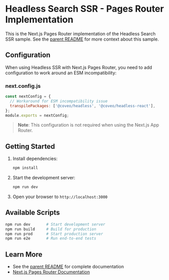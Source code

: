 # Headless Search SSR - Pages Router Implementation

This is the Next.js Pages Router implementation of the Headless Search SSR sample. See the [parent README](../README.md) for more context about this sample.

## Configuration

When using Headless SSR with Next.js Pages Router, you need to add configuration to work around an ESM incompatibility:

### next.config.js

```js
const nextConfig = {
  // Workaround for ESM incompatibility issue
  transpilePackages: ['@coveo/headless', '@coveo/headless-react'],
};
module.exports = nextConfig;
```

> **Note**: This configuration is not required when using the Next.js App Router.

## Getting Started

1. Install dependencies:
   ```bash
   npm install
   ```

2. Start the development server:
   ```bash
   npm run dev
   ```

3. Open your browser to `http://localhost:3000`

## Available Scripts

```bash
npm run dev       # Start development server
npm run build     # Build for production
npm run prod      # Start production server
npm run e2e       # Run end-to-end tests
```

## Learn More

- See the [parent README](../README.md) for complete documentation
- [Next.js Pages Router Documentation](https://nextjs.org/docs/pages)
